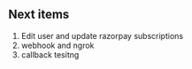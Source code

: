 ## Next items

1. Edit user and update razorpay subscriptions
2. webhook and ngrok
3. callback tesitng